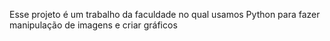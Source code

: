 Esse projeto é um trabalho da faculdade no qual usamos Python para fazer manipulação de imagens e criar gráficos
